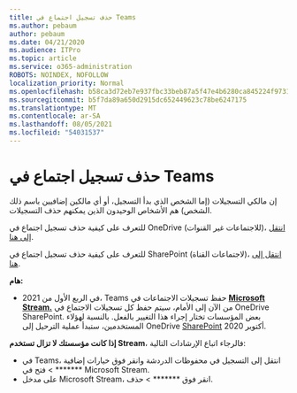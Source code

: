 ```yaml
---
title: حذف تسجيل اجتماع في Teams
ms.author: pebaum
author: pebaum
ms.date: 04/21/2020
ms.audience: ITPro
ms.topic: article
ms.service: o365-administration
ROBOTS: NOINDEX, NOFOLLOW
localization_priority: Normal
ms.openlocfilehash: b58ca3d72eb7e937fbc33beb87a5f47e4b6280ca845224f973189e689c33c03c
ms.sourcegitcommit: b5f7da89a650d2915dc652449623c78be6247175
ms.translationtype: MT
ms.contentlocale: ar-SA
ms.lasthandoff: 08/05/2021
ms.locfileid: "54031537"
---
```

# <a name="delete-a-meeting-recording-in-teams"></a>حذف تسجيل اجتماع في Teams

إن مالكي التسجيلات (إما الشخص الذي بدأ التسجيل، أو أي مالكين إضافيين باسم ذلك الشخص) هم الأشخاص الوحيدون الذين يمكنهم حذف التسجيلات.  

للتعرف على كيفية حذف تسجيل اجتماع في OneDrive (للاجتماعات غير القنوات)، [انتقل إلى هنا](https://support.microsoft.com/office/21fe345a-e488-4fa7-932b-f053c1bebe8a).  

للتعرف على كيفية حذف تسجيل اجتماع في SharePoint (لاجتماعات القناة)، [انتقل إلى هنا](https://support.microsoft.com/office/71f3c90a-0d24-4d80-8b66-f88234b79a52).  

**هام:**

- في الربع الأول من 2021، Teams حفظ تسجيلات الاجتماعات في **[Microsoft Stream.](https://stream.microsoft.com/)** من الآن إلى الأمام، سيتم حفظ كل تسجيلات الاجتماع في OneDrive SharePoint. بعض المؤسسات تختار إجراء هذا التغيير بالفعل. بالنسبة لهؤلاء المستخدمين، ستبدأ عملية الترحيل إلى OneDrive [SharePoint](https://docs.microsoft.com/MicrosoftTeams/tmr-meeting-recording-change) أكتوبر 2020.

**إذا كانت مؤسستك لا تزال تستخدم Stream**، فالرجاء اتباع الإرشادات التالية:

- في Teams، انتقل إلى التسجيل في محفوظات الدردشة وانقر فوق خيارات إضافية ******* > فتح في Microsoft Stream.
- على مدخل Microsoft Stream، انقر فوق ******* > حذف.
